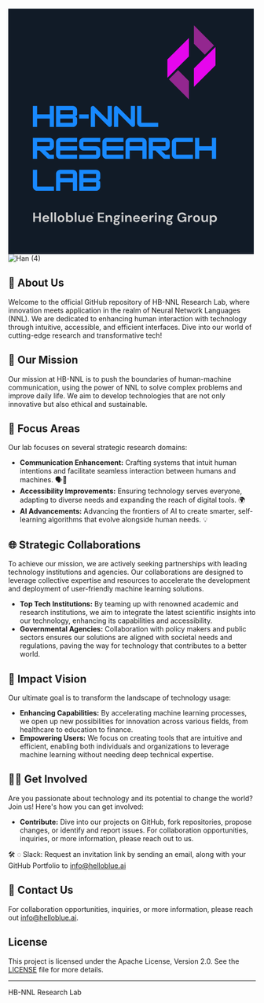 <svg xmlns="http://www.w3.org/2000/svg" xmlns:xlink="http://www.w3.org/1999/xlink" width="500" zoomAndPan="magnify" viewBox="0 0 375 374.999991" height="500" preserveAspectRatio="xMidYMid meet" version="1.0"><defs><g/><clipPath id="b9228acf05"><path d="M 243.023438 44 L 276 44 L 276 106 L 243.023438 106 Z M 243.023438 44 " clip-rule="nonzero"/></clipPath><clipPath id="ef178c4887"><path d="M 283 58 L 316.523438 58 L 316.523438 120 L 283 120 Z M 283 58 " clip-rule="nonzero"/></clipPath><clipPath id="ac286abd48"><path d="M 245 93 L 276 93 L 276 138.75 L 245 138.75 Z M 245 93 " clip-rule="nonzero"/></clipPath><clipPath id="912c5ad3a2"><path d="M 283 25.5 L 315 25.5 L 315 71 L 283 71 Z M 283 25.5 " clip-rule="nonzero"/></clipPath></defs><rect x="-37.5" width="450" fill="#ffffff" y="-37.499999" height="449.999989" fill-opacity="1"/><rect x="-37.5" width="450" fill="#111b27" y="-37.499999" height="449.999989" fill-opacity="1"/><g fill="#1889ff" fill-opacity="1"><g transform="translate(36.000002, 180.833412)"><g><path d="M 27.347656 -19.304688 L 8.042969 -19.304688 L 8.042969 -32.171875 L 1.609375 -32.171875 L 1.609375 0 L 8.042969 0 L 8.042969 -12.867188 L 27.347656 -12.867188 L 27.347656 0 L 33.78125 0 L 33.78125 -32.171875 L 27.347656 -32.171875 Z M 27.347656 -19.304688 "/></g></g></g><g fill="#1889ff" fill-opacity="1"><g transform="translate(71.38219, 180.833412)"><g><path d="M 33.78125 -25.738281 C 33.78125 -29.234375 30.925781 -32.171875 27.347656 -32.171875 L 1.609375 -32.171875 L 1.609375 0 L 27.347656 0 C 30.925781 0 33.78125 -2.9375 33.78125 -6.433594 L 33.78125 -12.867188 C 33.78125 -14.636719 32.332031 -16.085938 30.5625 -16.085938 C 32.332031 -16.085938 33.78125 -17.535156 33.78125 -19.304688 Z M 27.347656 -25.738281 L 27.347656 -19.304688 L 8.042969 -19.304688 L 8.042969 -25.738281 Z M 8.042969 -6.433594 L 8.042969 -12.867188 L 27.347656 -12.867188 L 27.347656 -6.433594 Z M 8.042969 -6.433594 "/></g></g></g><g fill="#1889ff" fill-opacity="1"><g transform="translate(106.764378, 180.833412)"><g><path d="M 16.085938 -12.867188 L 16.085938 -19.304688 L 1.609375 -19.304688 L 1.609375 -12.867188 Z M 16.085938 -12.867188 "/></g></g></g><g fill="#1889ff" fill-opacity="1"><g transform="translate(124.455467, 180.833412)"><g><path d="M 8.042969 0 L 8.042969 -21.191406 L 28.269531 -0.964844 C 28.875 -0.363281 29.679688 0 30.5625 0 C 32.332031 0 33.78125 -1.449219 33.78125 -3.21875 L 33.78125 -32.171875 L 27.347656 -32.171875 L 27.347656 -10.980469 L 7.117188 -31.207031 C 6.515625 -31.808594 5.710938 -32.171875 4.824219 -32.171875 C 3.054688 -32.171875 1.609375 -30.722656 1.609375 -28.953125 L 1.609375 0 Z M 8.042969 0 "/></g></g></g><g fill="#1889ff" fill-opacity="1"><g transform="translate(159.837656, 180.833412)"><g><path d="M 8.042969 0 L 8.042969 -21.191406 L 28.269531 -0.964844 C 28.875 -0.363281 29.679688 0 30.5625 0 C 32.332031 0 33.78125 -1.449219 33.78125 -3.21875 L 33.78125 -32.171875 L 27.347656 -32.171875 L 27.347656 -10.980469 L 7.117188 -31.207031 C 6.515625 -31.808594 5.710938 -32.171875 4.824219 -32.171875 C 3.054688 -32.171875 1.609375 -30.722656 1.609375 -28.953125 L 1.609375 0 Z M 8.042969 0 "/></g></g></g><g fill="#1889ff" fill-opacity="1"><g transform="translate(195.219844, 180.833412)"><g><path d="M 33.78125 0 L 33.78125 -6.433594 L 8.042969 -6.433594 L 8.042969 -32.171875 L 1.609375 -32.171875 L 1.609375 -6.433594 C 1.609375 -2.894531 4.503906 0 8.042969 0 Z M 33.78125 0 "/></g></g></g><g fill="#1889ff" fill-opacity="1"><g transform="translate(36.000002, 229.583409)"><g><path d="M 33.78125 -25.738281 C 33.78125 -29.277344 30.886719 -32.171875 27.347656 -32.171875 L 1.609375 -32.171875 L 1.609375 0 L 8.042969 0 L 8.042969 -12.867188 L 11.824219 -12.867188 L 23.726562 -0.964844 C 24.371094 -0.320312 25.175781 0 26.058594 0 L 33.78125 0 L 33.78125 -6.433594 L 27.347656 -6.433594 L 20.910156 -12.867188 L 27.347656 -12.867188 C 30.886719 -12.867188 33.78125 -15.765625 33.78125 -19.304688 Z M 27.347656 -25.738281 L 27.347656 -19.304688 L 8.042969 -19.304688 L 8.042969 -25.738281 Z M 27.347656 -25.738281 "/></g></g></g><g fill="#1889ff" fill-opacity="1"><g transform="translate(71.38219, 229.583409)"><g><path d="M 33.78125 -32.171875 L 8.042969 -32.171875 C 4.503906 -32.171875 1.609375 -29.277344 1.609375 -25.738281 L 1.609375 -6.433594 C 1.609375 -2.894531 4.503906 0 8.042969 0 L 33.78125 0 L 33.78125 -6.433594 L 8.042969 -6.433594 L 8.042969 -12.867188 L 33.78125 -12.867188 L 33.78125 -19.304688 L 8.042969 -19.304688 L 8.042969 -25.738281 L 33.78125 -25.738281 Z M 33.78125 -32.171875 "/></g></g></g><g fill="#1889ff" fill-opacity="1"><g transform="translate(106.764378, 229.583409)"><g><path d="M 33.78125 -32.171875 L 8.042969 -32.171875 C 4.503906 -32.171875 1.609375 -29.277344 1.609375 -25.738281 L 1.609375 -19.304688 C 1.609375 -15.765625 4.503906 -12.867188 8.042969 -12.867188 L 27.347656 -12.867188 L 27.347656 -6.433594 L 1.609375 -6.433594 L 1.609375 0 L 27.347656 0 C 30.886719 0 33.78125 -2.894531 33.78125 -6.433594 L 33.78125 -12.867188 C 33.78125 -16.40625 30.886719 -19.304688 27.347656 -19.304688 L 8.042969 -19.304688 L 8.042969 -25.738281 L 33.78125 -25.738281 Z M 33.78125 -32.171875 "/></g></g></g><g fill="#1889ff" fill-opacity="1"><g transform="translate(142.146567, 229.583409)"><g><path d="M 33.78125 -32.171875 L 8.042969 -32.171875 C 4.503906 -32.171875 1.609375 -29.277344 1.609375 -25.738281 L 1.609375 -6.433594 C 1.609375 -2.894531 4.503906 0 8.042969 0 L 33.78125 0 L 33.78125 -6.433594 L 8.042969 -6.433594 L 8.042969 -12.867188 L 33.78125 -12.867188 L 33.78125 -19.304688 L 8.042969 -19.304688 L 8.042969 -25.738281 L 33.78125 -25.738281 Z M 33.78125 -32.171875 "/></g></g></g><g fill="#1889ff" fill-opacity="1"><g transform="translate(177.528755, 229.583409)"><g><path d="M 8.042969 -32.171875 C 4.503906 -32.171875 1.609375 -29.277344 1.609375 -25.738281 L 1.609375 0 L 8.042969 0 L 8.042969 -12.867188 L 27.347656 -12.867188 L 27.347656 0 L 33.78125 0 L 33.78125 -25.738281 C 33.78125 -29.277344 30.886719 -32.171875 27.347656 -32.171875 Z M 8.042969 -25.738281 L 27.347656 -25.738281 L 27.347656 -19.304688 L 8.042969 -19.304688 Z M 8.042969 -25.738281 "/></g></g></g><g fill="#1889ff" fill-opacity="1"><g transform="translate(212.910943, 229.583409)"><g><path d="M 33.78125 -25.738281 C 33.78125 -29.277344 30.886719 -32.171875 27.347656 -32.171875 L 1.609375 -32.171875 L 1.609375 0 L 8.042969 0 L 8.042969 -12.867188 L 11.824219 -12.867188 L 23.726562 -0.964844 C 24.371094 -0.320312 25.175781 0 26.058594 0 L 33.78125 0 L 33.78125 -6.433594 L 27.347656 -6.433594 L 20.910156 -12.867188 L 27.347656 -12.867188 C 30.886719 -12.867188 33.78125 -15.765625 33.78125 -19.304688 Z M 27.347656 -25.738281 L 27.347656 -19.304688 L 8.042969 -19.304688 L 8.042969 -25.738281 Z M 27.347656 -25.738281 "/></g></g></g><g fill="#1889ff" fill-opacity="1"><g transform="translate(248.293131, 229.583409)"><g><path d="M 33.78125 0 L 33.78125 -6.433594 L 8.042969 -6.433594 L 8.042969 -25.738281 L 33.78125 -25.738281 L 33.78125 -32.171875 L 8.042969 -32.171875 C 4.503906 -32.171875 1.609375 -29.277344 1.609375 -25.738281 L 1.609375 -6.433594 C 1.609375 -2.894531 4.503906 0 8.042969 0 Z M 33.78125 0 "/></g></g></g><g fill="#1889ff" fill-opacity="1"><g transform="translate(283.675308, 229.583409)"><g><path d="M 27.347656 -19.304688 L 8.042969 -19.304688 L 8.042969 -32.171875 L 1.609375 -32.171875 L 1.609375 0 L 8.042969 0 L 8.042969 -12.867188 L 27.347656 -12.867188 L 27.347656 0 L 33.78125 0 L 33.78125 -32.171875 L 27.347656 -32.171875 Z M 27.347656 -19.304688 "/></g></g></g><g fill="#1889ff" fill-opacity="1"><g transform="translate(36.000002, 278.333406)"><g><path d="M 33.78125 0 L 33.78125 -6.433594 L 8.042969 -6.433594 L 8.042969 -32.171875 L 1.609375 -32.171875 L 1.609375 -6.433594 C 1.609375 -2.894531 4.503906 0 8.042969 0 Z M 33.78125 0 "/></g></g></g><g fill="#1889ff" fill-opacity="1"><g transform="translate(71.38219, 278.333406)"><g><path d="M 8.042969 -32.171875 C 4.503906 -32.171875 1.609375 -29.277344 1.609375 -25.738281 L 1.609375 0 L 8.042969 0 L 8.042969 -12.867188 L 27.347656 -12.867188 L 27.347656 0 L 33.78125 0 L 33.78125 -25.738281 C 33.78125 -29.277344 30.886719 -32.171875 27.347656 -32.171875 Z M 8.042969 -25.738281 L 27.347656 -25.738281 L 27.347656 -19.304688 L 8.042969 -19.304688 Z M 8.042969 -25.738281 "/></g></g></g><g fill="#1889ff" fill-opacity="1"><g transform="translate(106.764378, 278.333406)"><g><path d="M 33.78125 -25.738281 C 33.78125 -29.234375 30.925781 -32.171875 27.347656 -32.171875 L 1.609375 -32.171875 L 1.609375 0 L 27.347656 0 C 30.925781 0 33.78125 -2.9375 33.78125 -6.433594 L 33.78125 -12.867188 C 33.78125 -14.636719 32.332031 -16.085938 30.5625 -16.085938 C 32.332031 -16.085938 33.78125 -17.535156 33.78125 -19.304688 Z M 27.347656 -25.738281 L 27.347656 -19.304688 L 8.042969 -19.304688 L 8.042969 -25.738281 Z M 8.042969 -6.433594 L 8.042969 -12.867188 L 27.347656 -12.867188 L 27.347656 -6.433594 Z M 8.042969 -6.433594 "/></g></g></g><g clip-path="url(#b9228acf05)"><path fill="#e606ed" d="M 243.046875 105.835938 L 257.132812 91.753906 L 275.96875 72.921875 L 275.96875 44.757812 L 243.046875 77.671875 Z M 243.046875 105.835938 " fill-opacity="1" fill-rule="nonzero"/></g><g clip-path="url(#ef178c4887)"><path fill="#e606ed" d="M 302.421875 72.496094 L 283.585938 91.324219 L 283.585938 119.492188 L 316.507812 86.578125 L 316.507812 58.414062 Z M 302.421875 72.496094 " fill-opacity="1" fill-rule="nonzero"/></g><g clip-path="url(#ac286abd48)"><path fill="#93278f" d="M 245.285156 108.078125 L 275.96875 138.75 L 275.96875 110.585938 L 259.371094 93.996094 Z M 245.285156 108.078125 " fill-opacity="1" fill-rule="nonzero"/></g><g clip-path="url(#912c5ad3a2)"><path fill="#93278f" d="M 283.585938 25.5 L 283.585938 53.660156 L 300.179688 70.253906 L 314.269531 56.171875 Z M 283.585938 25.5 " fill-opacity="1" fill-rule="nonzero"/></g><g fill="#cfcfcf" fill-opacity="1"><g transform="translate(36.750002, 325.946638)"><g><path d="M 1.390625 0 L 1.390625 -14.28125 L 4 -14.28125 L 4 -8.34375 L 10.40625 -8.34375 L 10.40625 -14.28125 L 13.015625 -14.28125 L 13.015625 0 L 10.40625 0 L 10.40625 -6.21875 L 4 -6.21875 L 4 0 Z M 1.390625 0 "/></g></g></g><g fill="#cfcfcf" fill-opacity="1"><g transform="translate(51.268233, 325.946638)"><g><path d="M 6.25 0.25 C 5.226562 0.25 4.320312 0.03125 3.53125 -0.40625 C 2.738281 -0.84375 2.117188 -1.453125 1.671875 -2.234375 C 1.222656 -3.023438 1 -3.941406 1 -4.984375 C 1 -6.023438 1.21875 -6.953125 1.65625 -7.765625 C 2.101562 -8.585938 2.71875 -9.222656 3.5 -9.671875 C 4.28125 -10.128906 5.203125 -10.359375 6.265625 -10.359375 C 7.253906 -10.359375 8.128906 -10.140625 8.890625 -9.703125 C 9.660156 -9.273438 10.257812 -8.679688 10.6875 -7.921875 C 11.113281 -7.171875 11.328125 -6.332031 11.328125 -5.40625 C 11.328125 -5.257812 11.320312 -5.101562 11.3125 -4.9375 C 11.3125 -4.769531 11.300781 -4.597656 11.28125 -4.421875 L 3.59375 -4.421875 C 3.644531 -3.640625 3.914062 -3.019531 4.40625 -2.5625 C 4.90625 -2.113281 5.507812 -1.890625 6.21875 -1.890625 C 6.75 -1.890625 7.191406 -2.007812 7.546875 -2.25 C 7.910156 -2.488281 8.179688 -2.800781 8.359375 -3.1875 L 11.015625 -3.1875 C 10.828125 -2.539062 10.507812 -1.957031 10.0625 -1.4375 C 9.625 -0.914062 9.082031 -0.503906 8.4375 -0.203125 C 7.789062 0.0976562 7.0625 0.25 6.25 0.25 Z M 6.265625 -8.25 C 5.628906 -8.25 5.066406 -8.066406 4.578125 -7.703125 C 4.085938 -7.335938 3.769531 -6.789062 3.625 -6.0625 L 8.671875 -6.0625 C 8.628906 -6.726562 8.382812 -7.257812 7.9375 -7.65625 C 7.488281 -8.050781 6.929688 -8.25 6.265625 -8.25 Z M 6.265625 -8.25 "/></g></g></g><g fill="#cfcfcf" fill-opacity="1"><g transform="translate(63.584267, 325.946638)"><g><path d="M 1.328125 0 L 1.328125 -14.6875 L 3.9375 -14.6875 L 3.9375 0 Z M 1.328125 0 "/></g></g></g><g fill="#cfcfcf" fill-opacity="1"><g transform="translate(68.987852, 325.946638)"><g><path d="M 1.328125 0 L 1.328125 -14.6875 L 3.9375 -14.6875 L 3.9375 0 Z M 1.328125 0 "/></g></g></g><g fill="#cfcfcf" fill-opacity="1"><g transform="translate(74.391437, 325.946638)"><g><path d="M 6.1875 0.25 C 5.207031 0.25 4.320312 0.0234375 3.53125 -0.421875 C 2.75 -0.878906 2.128906 -1.503906 1.671875 -2.296875 C 1.222656 -3.085938 1 -4.007812 1 -5.0625 C 1 -6.101562 1.226562 -7.019531 1.6875 -7.8125 C 2.15625 -8.613281 2.78125 -9.238281 3.5625 -9.6875 C 4.34375 -10.132812 5.222656 -10.359375 6.203125 -10.359375 C 7.171875 -10.359375 8.046875 -10.132812 8.828125 -9.6875 C 9.609375 -9.238281 10.222656 -8.613281 10.671875 -7.8125 C 11.128906 -7.019531 11.359375 -6.101562 11.359375 -5.0625 C 11.359375 -4.007812 11.128906 -3.085938 10.671875 -2.296875 C 10.222656 -1.503906 9.601562 -0.878906 8.8125 -0.421875 C 8.019531 0.0234375 7.144531 0.25 6.1875 0.25 Z M 6.1875 -2.015625 C 6.863281 -2.015625 7.453125 -2.269531 7.953125 -2.78125 C 8.460938 -3.289062 8.71875 -4.050781 8.71875 -5.0625 C 8.71875 -6.070312 8.460938 -6.828125 7.953125 -7.328125 C 7.453125 -7.835938 6.867188 -8.09375 6.203125 -8.09375 C 5.503906 -8.09375 4.90625 -7.835938 4.40625 -7.328125 C 3.914062 -6.828125 3.671875 -6.070312 3.671875 -5.0625 C 3.671875 -4.050781 3.914062 -3.289062 4.40625 -2.78125 C 4.90625 -2.269531 5.5 -2.015625 6.1875 -2.015625 Z M 6.1875 -2.015625 "/></g></g></g><g fill="#cfcfcf" fill-opacity="1"><g transform="translate(86.870595, 325.946638)"><g><path d="M 7.328125 0.25 C 6.566406 0.25 5.898438 0.109375 5.328125 -0.171875 C 4.753906 -0.460938 4.289062 -0.867188 3.9375 -1.390625 L 3.65625 0 L 1.328125 0 L 1.328125 -14.6875 L 3.9375 -14.6875 L 3.9375 -8.671875 C 4.257812 -9.117188 4.691406 -9.507812 5.234375 -9.84375 C 5.773438 -10.1875 6.472656 -10.359375 7.328125 -10.359375 C 8.273438 -10.359375 9.125 -10.128906 9.875 -9.671875 C 10.625 -9.210938 11.21875 -8.582031 11.65625 -7.78125 C 12.09375 -6.976562 12.3125 -6.066406 12.3125 -5.046875 C 12.3125 -4.023438 12.09375 -3.113281 11.65625 -2.3125 C 11.21875 -1.519531 10.625 -0.894531 9.875 -0.4375 C 9.125 0.0195312 8.273438 0.25 7.328125 0.25 Z M 6.78125 -2.046875 C 7.601562 -2.046875 8.285156 -2.320312 8.828125 -2.875 C 9.378906 -3.4375 9.65625 -4.160156 9.65625 -5.046875 C 9.65625 -5.921875 9.378906 -6.644531 8.828125 -7.21875 C 8.285156 -7.789062 7.601562 -8.078125 6.78125 -8.078125 C 5.9375 -8.078125 5.242188 -7.796875 4.703125 -7.234375 C 4.160156 -6.671875 3.890625 -5.945312 3.890625 -5.0625 C 3.890625 -4.175781 4.160156 -3.453125 4.703125 -2.890625 C 5.242188 -2.328125 5.9375 -2.046875 6.78125 -2.046875 Z M 6.78125 -2.046875 "/></g></g></g><g fill="#cfcfcf" fill-opacity="1"><g transform="translate(100.287721, 325.946638)"><g><path d="M 1.328125 0 L 1.328125 -14.6875 L 3.9375 -14.6875 L 3.9375 0 Z M 1.328125 0 "/></g></g></g><g fill="#cfcfcf" fill-opacity="1"><g transform="translate(105.691306, 325.946638)"><g><path d="M 5.125 0.25 C 3.851562 0.25 2.875 -0.144531 2.1875 -0.9375 C 1.5 -1.726562 1.15625 -2.882812 1.15625 -4.40625 L 1.15625 -10.125 L 3.75 -10.125 L 3.75 -4.65625 C 3.75 -3.78125 3.925781 -3.109375 4.28125 -2.640625 C 4.632812 -2.179688 5.191406 -1.953125 5.953125 -1.953125 C 6.679688 -1.953125 7.28125 -2.210938 7.75 -2.734375 C 8.21875 -3.253906 8.453125 -3.972656 8.453125 -4.890625 L 8.453125 -10.125 L 11.0625 -10.125 L 11.0625 0 L 8.75 0 L 8.546875 -1.71875 C 8.234375 -1.113281 7.78125 -0.632812 7.1875 -0.28125 C 6.601562 0.0703125 5.914062 0.25 5.125 0.25 Z M 5.125 0.25 "/></g></g></g><g fill="#cfcfcf" fill-opacity="1"><g transform="translate(118.21125, 325.946638)"><g><path d="M 6.25 0.25 C 5.226562 0.25 4.320312 0.03125 3.53125 -0.40625 C 2.738281 -0.84375 2.117188 -1.453125 1.671875 -2.234375 C 1.222656 -3.023438 1 -3.941406 1 -4.984375 C 1 -6.023438 1.21875 -6.953125 1.65625 -7.765625 C 2.101562 -8.585938 2.71875 -9.222656 3.5 -9.671875 C 4.28125 -10.128906 5.203125 -10.359375 6.265625 -10.359375 C 7.253906 -10.359375 8.128906 -10.140625 8.890625 -9.703125 C 9.660156 -9.273438 10.257812 -8.679688 10.6875 -7.921875 C 11.113281 -7.171875 11.328125 -6.332031 11.328125 -5.40625 C 11.328125 -5.257812 11.320312 -5.101562 11.3125 -4.9375 C 11.3125 -4.769531 11.300781 -4.597656 11.28125 -4.421875 L 3.59375 -4.421875 C 3.644531 -3.640625 3.914062 -3.019531 4.40625 -2.5625 C 4.90625 -2.113281 5.507812 -1.890625 6.21875 -1.890625 C 6.75 -1.890625 7.191406 -2.007812 7.546875 -2.25 C 7.910156 -2.488281 8.179688 -2.800781 8.359375 -3.1875 L 11.015625 -3.1875 C 10.828125 -2.539062 10.507812 -1.957031 10.0625 -1.4375 C 9.625 -0.914062 9.082031 -0.503906 8.4375 -0.203125 C 7.789062 0.0976562 7.0625 0.25 6.25 0.25 Z M 6.265625 -8.25 C 5.628906 -8.25 5.066406 -8.066406 4.578125 -7.703125 C 4.085938 -7.335938 3.769531 -6.789062 3.625 -6.0625 L 8.671875 -6.0625 C 8.628906 -6.726562 8.382812 -7.257812 7.9375 -7.65625 C 7.488281 -8.050781 6.929688 -8.25 6.265625 -8.25 Z M 6.265625 -8.25 "/></g></g></g><g fill="#cfcfcf" fill-opacity="1"><g transform="translate(130.527284, 325.946638)"><g/></g></g><g fill="#cfcfcf" fill-opacity="1"><g transform="translate(135.502666, 325.946638)"><g><path d="M 1.390625 0 L 1.390625 -14.28125 L 10.71875 -14.28125 L 10.71875 -12.1875 L 4 -12.1875 L 4 -8.265625 L 10.09375 -8.265625 L 10.09375 -6.21875 L 4 -6.21875 L 4 -2.109375 L 10.71875 -2.109375 L 10.71875 0 Z M 1.390625 0 "/></g></g></g><g fill="#cfcfcf" fill-opacity="1"><g transform="translate(147.410883, 325.946638)"><g><path d="M 1.328125 0 L 1.328125 -10.125 L 3.625 -10.125 L 3.84375 -8.40625 C 4.15625 -9.007812 4.601562 -9.484375 5.1875 -9.828125 C 5.78125 -10.179688 6.476562 -10.359375 7.28125 -10.359375 C 8.53125 -10.359375 9.503906 -9.960938 10.203125 -9.171875 C 10.898438 -8.390625 11.25 -7.238281 11.25 -5.71875 L 11.25 0 L 8.625 0 L 8.625 -5.46875 C 8.625 -6.34375 8.445312 -7.007812 8.09375 -7.46875 C 7.75 -7.925781 7.203125 -8.15625 6.453125 -8.15625 C 5.710938 -8.15625 5.109375 -7.894531 4.640625 -7.375 C 4.171875 -6.863281 3.9375 -6.144531 3.9375 -5.21875 L 3.9375 0 Z M 1.328125 0 "/></g></g></g><g fill="#cfcfcf" fill-opacity="1"><g transform="translate(159.930833, 325.946638)"><g><path d="M 5.609375 -3.015625 C 5.117188 -3.015625 4.664062 -3.070312 4.25 -3.1875 L 3.484375 -2.421875 C 3.722656 -2.304688 4.035156 -2.207031 4.421875 -2.125 C 4.816406 -2.039062 5.457031 -1.957031 6.34375 -1.875 C 7.6875 -1.75 8.664062 -1.425781 9.28125 -0.90625 C 9.894531 -0.394531 10.203125 0.3125 10.203125 1.21875 C 10.203125 1.820312 10.035156 2.390625 9.703125 2.921875 C 9.378906 3.460938 8.878906 3.898438 8.203125 4.234375 C 7.523438 4.566406 6.65625 4.734375 5.59375 4.734375 C 4.144531 4.734375 2.976562 4.460938 2.09375 3.921875 C 1.21875 3.390625 0.78125 2.585938 0.78125 1.515625 C 0.78125 0.597656 1.222656 -0.191406 2.109375 -0.859375 C 1.828125 -0.984375 1.585938 -1.113281 1.390625 -1.25 C 1.203125 -1.382812 1.03125 -1.523438 0.875 -1.671875 L 0.875 -2.140625 L 2.65625 -4.015625 C 1.863281 -4.710938 1.46875 -5.601562 1.46875 -6.6875 C 1.46875 -7.375 1.632812 -7.992188 1.96875 -8.546875 C 2.300781 -9.109375 2.773438 -9.550781 3.390625 -9.875 C 4.003906 -10.195312 4.742188 -10.359375 5.609375 -10.359375 C 6.179688 -10.359375 6.710938 -10.28125 7.203125 -10.125 L 11.046875 -10.125 L 11.046875 -8.53125 L 9.3125 -8.40625 C 9.582031 -7.882812 9.71875 -7.3125 9.71875 -6.6875 C 9.71875 -6.007812 9.550781 -5.390625 9.21875 -4.828125 C 8.894531 -4.273438 8.421875 -3.832031 7.796875 -3.5 C 7.179688 -3.175781 6.453125 -3.015625 5.609375 -3.015625 Z M 5.609375 -5.015625 C 6.140625 -5.015625 6.578125 -5.15625 6.921875 -5.4375 C 7.273438 -5.726562 7.453125 -6.140625 7.453125 -6.671875 C 7.453125 -7.203125 7.273438 -7.609375 6.921875 -7.890625 C 6.578125 -8.179688 6.140625 -8.328125 5.609375 -8.328125 C 5.054688 -8.328125 4.609375 -8.179688 4.265625 -7.890625 C 3.921875 -7.609375 3.75 -7.203125 3.75 -6.671875 C 3.75 -6.140625 3.921875 -5.726562 4.265625 -5.4375 C 4.609375 -5.15625 5.054688 -5.015625 5.609375 -5.015625 Z M 3.15625 1.25 C 3.15625 1.75 3.390625 2.125 3.859375 2.375 C 4.335938 2.625 4.914062 2.75 5.59375 2.75 C 6.25 2.75 6.78125 2.613281 7.1875 2.34375 C 7.59375 2.082031 7.796875 1.726562 7.796875 1.28125 C 7.796875 0.914062 7.660156 0.609375 7.390625 0.359375 C 7.128906 0.117188 6.601562 -0.0234375 5.8125 -0.078125 C 5.257812 -0.117188 4.742188 -0.179688 4.265625 -0.265625 C 3.867188 -0.046875 3.582031 0.191406 3.40625 0.453125 C 3.238281 0.710938 3.15625 0.976562 3.15625 1.25 Z M 3.15625 1.25 "/></g></g></g><g fill="#cfcfcf" fill-opacity="1"><g transform="translate(171.655533, 325.946638)"><g><path d="M 2.734375 -11.6875 C 2.253906 -11.6875 1.863281 -11.828125 1.5625 -12.109375 C 1.257812 -12.398438 1.109375 -12.765625 1.109375 -13.203125 C 1.109375 -13.640625 1.257812 -13.992188 1.5625 -14.265625 C 1.863281 -14.546875 2.253906 -14.6875 2.734375 -14.6875 C 3.210938 -14.6875 3.601562 -14.546875 3.90625 -14.265625 C 4.207031 -13.992188 4.359375 -13.640625 4.359375 -13.203125 C 4.359375 -12.765625 4.207031 -12.398438 3.90625 -12.109375 C 3.601562 -11.828125 3.210938 -11.6875 2.734375 -11.6875 Z M 1.421875 0 L 1.421875 -10.125 L 4.046875 -10.125 L 4.046875 0 Z M 1.421875 0 "/></g></g></g><g fill="#cfcfcf" fill-opacity="1"><g transform="translate(177.222237, 325.946638)"><g><path d="M 1.328125 0 L 1.328125 -10.125 L 3.625 -10.125 L 3.84375 -8.40625 C 4.15625 -9.007812 4.601562 -9.484375 5.1875 -9.828125 C 5.78125 -10.179688 6.476562 -10.359375 7.28125 -10.359375 C 8.53125 -10.359375 9.503906 -9.960938 10.203125 -9.171875 C 10.898438 -8.390625 11.25 -7.238281 11.25 -5.71875 L 11.25 0 L 8.625 0 L 8.625 -5.46875 C 8.625 -6.34375 8.445312 -7.007812 8.09375 -7.46875 C 7.75 -7.925781 7.203125 -8.15625 6.453125 -8.15625 C 5.710938 -8.15625 5.109375 -7.894531 4.640625 -7.375 C 4.171875 -6.863281 3.9375 -6.144531 3.9375 -5.21875 L 3.9375 0 Z M 1.328125 0 "/></g></g></g><g fill="#cfcfcf" fill-opacity="1"><g transform="translate(189.742187, 325.946638)"><g><path d="M 6.25 0.25 C 5.226562 0.25 4.320312 0.03125 3.53125 -0.40625 C 2.738281 -0.84375 2.117188 -1.453125 1.671875 -2.234375 C 1.222656 -3.023438 1 -3.941406 1 -4.984375 C 1 -6.023438 1.21875 -6.953125 1.65625 -7.765625 C 2.101562 -8.585938 2.71875 -9.222656 3.5 -9.671875 C 4.28125 -10.128906 5.203125 -10.359375 6.265625 -10.359375 C 7.253906 -10.359375 8.128906 -10.140625 8.890625 -9.703125 C 9.660156 -9.273438 10.257812 -8.679688 10.6875 -7.921875 C 11.113281 -7.171875 11.328125 -6.332031 11.328125 -5.40625 C 11.328125 -5.257812 11.320312 -5.101562 11.3125 -4.9375 C 11.3125 -4.769531 11.300781 -4.597656 11.28125 -4.421875 L 3.59375 -4.421875 C 3.644531 -3.640625 3.914062 -3.019531 4.40625 -2.5625 C 4.90625 -2.113281 5.507812 -1.890625 6.21875 -1.890625 C 6.75 -1.890625 7.191406 -2.007812 7.546875 -2.25 C 7.910156 -2.488281 8.179688 -2.800781 8.359375 -3.1875 L 11.015625 -3.1875 C 10.828125 -2.539062 10.507812 -1.957031 10.0625 -1.4375 C 9.625 -0.914062 9.082031 -0.503906 8.4375 -0.203125 C 7.789062 0.0976562 7.0625 0.25 6.25 0.25 Z M 6.265625 -8.25 C 5.628906 -8.25 5.066406 -8.066406 4.578125 -7.703125 C 4.085938 -7.335938 3.769531 -6.789062 3.625 -6.0625 L 8.671875 -6.0625 C 8.628906 -6.726562 8.382812 -7.257812 7.9375 -7.65625 C 7.488281 -8.050781 6.929688 -8.25 6.265625 -8.25 Z M 6.265625 -8.25 "/></g></g></g><g fill="#cfcfcf" fill-opacity="1"><g transform="translate(202.058226, 325.946638)"><g><path d="M 6.25 0.25 C 5.226562 0.25 4.320312 0.03125 3.53125 -0.40625 C 2.738281 -0.84375 2.117188 -1.453125 1.671875 -2.234375 C 1.222656 -3.023438 1 -3.941406 1 -4.984375 C 1 -6.023438 1.21875 -6.953125 1.65625 -7.765625 C 2.101562 -8.585938 2.71875 -9.222656 3.5 -9.671875 C 4.28125 -10.128906 5.203125 -10.359375 6.265625 -10.359375 C 7.253906 -10.359375 8.128906 -10.140625 8.890625 -9.703125 C 9.660156 -9.273438 10.257812 -8.679688 10.6875 -7.921875 C 11.113281 -7.171875 11.328125 -6.332031 11.328125 -5.40625 C 11.328125 -5.257812 11.320312 -5.101562 11.3125 -4.9375 C 11.3125 -4.769531 11.300781 -4.597656 11.28125 -4.421875 L 3.59375 -4.421875 C 3.644531 -3.640625 3.914062 -3.019531 4.40625 -2.5625 C 4.90625 -2.113281 5.507812 -1.890625 6.21875 -1.890625 C 6.75 -1.890625 7.191406 -2.007812 7.546875 -2.25 C 7.910156 -2.488281 8.179688 -2.800781 8.359375 -3.1875 L 11.015625 -3.1875 C 10.828125 -2.539062 10.507812 -1.957031 10.0625 -1.4375 C 9.625 -0.914062 9.082031 -0.503906 8.4375 -0.203125 C 7.789062 0.0976562 7.0625 0.25 6.25 0.25 Z M 6.265625 -8.25 C 5.628906 -8.25 5.066406 -8.066406 4.578125 -7.703125 C 4.085938 -7.335938 3.769531 -6.789062 3.625 -6.0625 L 8.671875 -6.0625 C 8.628906 -6.726562 8.382812 -7.257812 7.9375 -7.65625 C 7.488281 -8.050781 6.929688 -8.25 6.265625 -8.25 Z M 6.265625 -8.25 "/></g></g></g><g fill="#cfcfcf" fill-opacity="1"><g transform="translate(214.374265, 325.946638)"><g><path d="M 1.328125 0 L 1.328125 -10.125 L 3.65625 -10.125 L 3.890625 -8.21875 C 4.265625 -8.875 4.765625 -9.394531 5.390625 -9.78125 C 6.023438 -10.164062 6.769531 -10.359375 7.625 -10.359375 L 7.625 -7.609375 L 6.890625 -7.609375 C 6.328125 -7.609375 5.816406 -7.519531 5.359375 -7.34375 C 4.910156 -7.164062 4.5625 -6.859375 4.3125 -6.421875 C 4.0625 -5.992188 3.9375 -5.390625 3.9375 -4.609375 L 3.9375 0 Z M 1.328125 0 "/></g></g></g><g fill="#cfcfcf" fill-opacity="1"><g transform="translate(222.57137, 325.946638)"><g><path d="M 2.734375 -11.6875 C 2.253906 -11.6875 1.863281 -11.828125 1.5625 -12.109375 C 1.257812 -12.398438 1.109375 -12.765625 1.109375 -13.203125 C 1.109375 -13.640625 1.257812 -13.992188 1.5625 -14.265625 C 1.863281 -14.546875 2.253906 -14.6875 2.734375 -14.6875 C 3.210938 -14.6875 3.601562 -14.546875 3.90625 -14.265625 C 4.207031 -13.992188 4.359375 -13.640625 4.359375 -13.203125 C 4.359375 -12.765625 4.207031 -12.398438 3.90625 -12.109375 C 3.601562 -11.828125 3.210938 -11.6875 2.734375 -11.6875 Z M 1.421875 0 L 1.421875 -10.125 L 4.046875 -10.125 L 4.046875 0 Z M 1.421875 0 "/></g></g></g><g fill="#cfcfcf" fill-opacity="1"><g transform="translate(228.138074, 325.946638)"><g><path d="M 1.328125 0 L 1.328125 -10.125 L 3.625 -10.125 L 3.84375 -8.40625 C 4.15625 -9.007812 4.601562 -9.484375 5.1875 -9.828125 C 5.78125 -10.179688 6.476562 -10.359375 7.28125 -10.359375 C 8.53125 -10.359375 9.503906 -9.960938 10.203125 -9.171875 C 10.898438 -8.390625 11.25 -7.238281 11.25 -5.71875 L 11.25 0 L 8.625 0 L 8.625 -5.46875 C 8.625 -6.34375 8.445312 -7.007812 8.09375 -7.46875 C 7.75 -7.925781 7.203125 -8.15625 6.453125 -8.15625 C 5.710938 -8.15625 5.109375 -7.894531 4.640625 -7.375 C 4.171875 -6.863281 3.9375 -6.144531 3.9375 -5.21875 L 3.9375 0 Z M 1.328125 0 "/></g></g></g><g fill="#cfcfcf" fill-opacity="1"><g transform="translate(240.658024, 325.946638)"><g><path d="M 5.609375 -3.015625 C 5.117188 -3.015625 4.664062 -3.070312 4.25 -3.1875 L 3.484375 -2.421875 C 3.722656 -2.304688 4.035156 -2.207031 4.421875 -2.125 C 4.816406 -2.039062 5.457031 -1.957031 6.34375 -1.875 C 7.6875 -1.75 8.664062 -1.425781 9.28125 -0.90625 C 9.894531 -0.394531 10.203125 0.3125 10.203125 1.21875 C 10.203125 1.820312 10.035156 2.390625 9.703125 2.921875 C 9.378906 3.460938 8.878906 3.898438 8.203125 4.234375 C 7.523438 4.566406 6.65625 4.734375 5.59375 4.734375 C 4.144531 4.734375 2.976562 4.460938 2.09375 3.921875 C 1.21875 3.390625 0.78125 2.585938 0.78125 1.515625 C 0.78125 0.597656 1.222656 -0.191406 2.109375 -0.859375 C 1.828125 -0.984375 1.585938 -1.113281 1.390625 -1.25 C 1.203125 -1.382812 1.03125 -1.523438 0.875 -1.671875 L 0.875 -2.140625 L 2.65625 -4.015625 C 1.863281 -4.710938 1.46875 -5.601562 1.46875 -6.6875 C 1.46875 -7.375 1.632812 -7.992188 1.96875 -8.546875 C 2.300781 -9.109375 2.773438 -9.550781 3.390625 -9.875 C 4.003906 -10.195312 4.742188 -10.359375 5.609375 -10.359375 C 6.179688 -10.359375 6.710938 -10.28125 7.203125 -10.125 L 11.046875 -10.125 L 11.046875 -8.53125 L 9.3125 -8.40625 C 9.582031 -7.882812 9.71875 -7.3125 9.71875 -6.6875 C 9.71875 -6.007812 9.550781 -5.390625 9.21875 -4.828125 C 8.894531 -4.273438 8.421875 -3.832031 7.796875 -3.5 C 7.179688 -3.175781 6.453125 -3.015625 5.609375 -3.015625 Z M 5.609375 -5.015625 C 6.140625 -5.015625 6.578125 -5.15625 6.921875 -5.4375 C 7.273438 -5.726562 7.453125 -6.140625 7.453125 -6.671875 C 7.453125 -7.203125 7.273438 -7.609375 6.921875 -7.890625 C 6.578125 -8.179688 6.140625 -8.328125 5.609375 -8.328125 C 5.054688 -8.328125 4.609375 -8.179688 4.265625 -7.890625 C 3.921875 -7.609375 3.75 -7.203125 3.75 -6.671875 C 3.75 -6.140625 3.921875 -5.726562 4.265625 -5.4375 C 4.609375 -5.15625 5.054688 -5.015625 5.609375 -5.015625 Z M 3.15625 1.25 C 3.15625 1.75 3.390625 2.125 3.859375 2.375 C 4.335938 2.625 4.914062 2.75 5.59375 2.75 C 6.25 2.75 6.78125 2.613281 7.1875 2.34375 C 7.59375 2.082031 7.796875 1.726562 7.796875 1.28125 C 7.796875 0.914062 7.660156 0.609375 7.390625 0.359375 C 7.128906 0.117188 6.601562 -0.0234375 5.8125 -0.078125 C 5.257812 -0.117188 4.742188 -0.179688 4.265625 -0.265625 C 3.867188 -0.046875 3.582031 0.191406 3.40625 0.453125 C 3.238281 0.710938 3.15625 0.976562 3.15625 1.25 Z M 3.15625 1.25 "/></g></g></g><g fill="#cfcfcf" fill-opacity="1"><g transform="translate(252.382724, 325.946638)"><g/></g></g><g fill="#cfcfcf" fill-opacity="1"><g transform="translate(257.358111, 325.946638)"><g><path d="M 7.625 0.25 C 6.28125 0.25 5.101562 -0.0546875 4.09375 -0.671875 C 3.09375 -1.285156 2.3125 -2.140625 1.75 -3.234375 C 1.195312 -4.328125 0.921875 -5.601562 0.921875 -7.0625 C 0.921875 -8.53125 1.207031 -9.820312 1.78125 -10.9375 C 2.363281 -12.0625 3.1875 -12.941406 4.25 -13.578125 C 5.320312 -14.210938 6.59375 -14.53125 8.0625 -14.53125 C 9.738281 -14.53125 11.125 -14.128906 12.21875 -13.328125 C 13.320312 -12.523438 14.035156 -11.414062 14.359375 -10 L 11.453125 -10 C 11.234375 -10.664062 10.835938 -11.1875 10.265625 -11.5625 C 9.691406 -11.9375 8.957031 -12.125 8.0625 -12.125 C 6.632812 -12.125 5.53125 -11.671875 4.75 -10.765625 C 3.976562 -9.859375 3.59375 -8.617188 3.59375 -7.046875 C 3.59375 -5.460938 3.972656 -4.238281 4.734375 -3.375 C 5.503906 -2.507812 6.550781 -2.078125 7.875 -2.078125 C 9.164062 -2.078125 10.140625 -2.425781 10.796875 -3.125 C 11.460938 -3.832031 11.863281 -4.753906 12 -5.890625 L 8.390625 -5.890625 L 8.390625 -7.859375 L 14.625 -7.859375 L 14.625 0 L 12.21875 0 L 12.015625 -1.875 C 11.554688 -1.195312 10.976562 -0.671875 10.28125 -0.296875 C 9.59375 0.0664062 8.707031 0.25 7.625 0.25 Z M 7.625 0.25 "/></g></g></g><g fill="#cfcfcf" fill-opacity="1"><g transform="translate(273.242509, 325.946638)"><g><path d="M 1.328125 0 L 1.328125 -10.125 L 3.65625 -10.125 L 3.890625 -8.21875 C 4.265625 -8.875 4.765625 -9.394531 5.390625 -9.78125 C 6.023438 -10.164062 6.769531 -10.359375 7.625 -10.359375 L 7.625 -7.609375 L 6.890625 -7.609375 C 6.328125 -7.609375 5.816406 -7.519531 5.359375 -7.34375 C 4.910156 -7.164062 4.5625 -6.859375 4.3125 -6.421875 C 4.0625 -5.992188 3.9375 -5.390625 3.9375 -4.609375 L 3.9375 0 Z M 1.328125 0 "/></g></g></g><g fill="#cfcfcf" fill-opacity="1"><g transform="translate(281.439614, 325.946638)"><g><path d="M 6.1875 0.25 C 5.207031 0.25 4.320312 0.0234375 3.53125 -0.421875 C 2.75 -0.878906 2.128906 -1.503906 1.671875 -2.296875 C 1.222656 -3.085938 1 -4.007812 1 -5.0625 C 1 -6.101562 1.226562 -7.019531 1.6875 -7.8125 C 2.15625 -8.613281 2.78125 -9.238281 3.5625 -9.6875 C 4.34375 -10.132812 5.222656 -10.359375 6.203125 -10.359375 C 7.171875 -10.359375 8.046875 -10.132812 8.828125 -9.6875 C 9.609375 -9.238281 10.222656 -8.613281 10.671875 -7.8125 C 11.128906 -7.019531 11.359375 -6.101562 11.359375 -5.0625 C 11.359375 -4.007812 11.128906 -3.085938 10.671875 -2.296875 C 10.222656 -1.503906 9.601562 -0.878906 8.8125 -0.421875 C 8.019531 0.0234375 7.144531 0.25 6.1875 0.25 Z M 6.1875 -2.015625 C 6.863281 -2.015625 7.453125 -2.269531 7.953125 -2.78125 C 8.460938 -3.289062 8.71875 -4.050781 8.71875 -5.0625 C 8.71875 -6.070312 8.460938 -6.828125 7.953125 -7.328125 C 7.453125 -7.835938 6.867188 -8.09375 6.203125 -8.09375 C 5.503906 -8.09375 4.90625 -7.835938 4.40625 -7.328125 C 3.914062 -6.828125 3.671875 -6.070312 3.671875 -5.0625 C 3.671875 -4.050781 3.914062 -3.289062 4.40625 -2.78125 C 4.90625 -2.269531 5.5 -2.015625 6.1875 -2.015625 Z M 6.1875 -2.015625 "/></g></g></g><g fill="#cfcfcf" fill-opacity="1"><g transform="translate(293.918777, 325.946638)"><g><path d="M 5.125 0.25 C 3.851562 0.25 2.875 -0.144531 2.1875 -0.9375 C 1.5 -1.726562 1.15625 -2.882812 1.15625 -4.40625 L 1.15625 -10.125 L 3.75 -10.125 L 3.75 -4.65625 C 3.75 -3.78125 3.925781 -3.109375 4.28125 -2.640625 C 4.632812 -2.179688 5.191406 -1.953125 5.953125 -1.953125 C 6.679688 -1.953125 7.28125 -2.210938 7.75 -2.734375 C 8.21875 -3.253906 8.453125 -3.972656 8.453125 -4.890625 L 8.453125 -10.125 L 11.0625 -10.125 L 11.0625 0 L 8.75 0 L 8.546875 -1.71875 C 8.234375 -1.113281 7.78125 -0.632812 7.1875 -0.28125 C 6.601562 0.0703125 5.914062 0.25 5.125 0.25 Z M 5.125 0.25 "/></g></g></g><g fill="#cfcfcf" fill-opacity="1"><g transform="translate(306.438727, 325.946638)"><g><path d="M 1.328125 4.484375 L 1.328125 -10.125 L 3.65625 -10.125 L 3.9375 -8.671875 C 4.257812 -9.117188 4.691406 -9.507812 5.234375 -9.84375 C 5.773438 -10.1875 6.472656 -10.359375 7.328125 -10.359375 C 8.273438 -10.359375 9.125 -10.128906 9.875 -9.671875 C 10.625 -9.210938 11.21875 -8.582031 11.65625 -7.78125 C 12.09375 -6.976562 12.3125 -6.066406 12.3125 -5.046875 C 12.3125 -4.023438 12.09375 -3.113281 11.65625 -2.3125 C 11.21875 -1.519531 10.625 -0.894531 9.875 -0.4375 C 9.125 0.0195312 8.273438 0.25 7.328125 0.25 C 6.566406 0.25 5.898438 0.109375 5.328125 -0.171875 C 4.753906 -0.460938 4.289062 -0.867188 3.9375 -1.390625 L 3.9375 4.484375 Z M 6.78125 -2.046875 C 7.601562 -2.046875 8.285156 -2.320312 8.828125 -2.875 C 9.378906 -3.4375 9.65625 -4.160156 9.65625 -5.046875 C 9.65625 -5.921875 9.378906 -6.644531 8.828125 -7.21875 C 8.285156 -7.789062 7.601562 -8.078125 6.78125 -8.078125 C 5.9375 -8.078125 5.242188 -7.796875 4.703125 -7.234375 C 4.160156 -6.671875 3.890625 -5.945312 3.890625 -5.0625 C 3.890625 -4.175781 4.160156 -3.453125 4.703125 -2.890625 C 5.242188 -2.328125 5.9375 -2.046875 6.78125 -2.046875 Z M 6.78125 -2.046875 "/></g></g></g><g fill="#cfcfcf" fill-opacity="1"><g transform="translate(128.384468, 312.867632)"><g><path d="M 1.214844 0.0507812 C 1.84375 0.0507812 2.332031 -0.433594 2.332031 -1.03125 C 2.332031 -1.628906 1.84375 -2.113281 1.214844 -2.113281 C 0.585938 -2.113281 0.101562 -1.628906 0.101562 -1.03125 C 0.101562 -0.433594 0.585938 0.0507812 1.214844 0.0507812 Z M 1.214844 -0.140625 C 0.722656 -0.140625 0.324219 -0.511719 0.324219 -1.03125 C 0.324219 -1.554688 0.722656 -1.921875 1.214844 -1.921875 C 1.710938 -1.921875 2.105469 -1.554688 2.105469 -1.03125 C 2.105469 -0.511719 1.714844 -0.140625 1.214844 -0.140625 Z M 1.003906 -0.371094 L 1.003906 -0.84375 L 1.230469 -0.84375 C 1.25 -0.84375 1.269531 -0.84375 1.292969 -0.84375 L 1.519531 -0.371094 L 1.777344 -0.371094 L 1.515625 -0.894531 C 1.652344 -0.960938 1.746094 -1.101562 1.746094 -1.269531 C 1.746094 -1.515625 1.546875 -1.699219 1.304688 -1.699219 L 0.761719 -1.699219 L 0.761719 -0.371094 Z M 1.003906 -1.507812 L 1.285156 -1.507812 C 1.40625 -1.507812 1.507812 -1.398438 1.507812 -1.269531 C 1.507812 -1.140625 1.40625 -1.035156 1.285156 -1.035156 L 1.003906 -1.035156 Z M 1.003906 -1.507812 "/></g></g></g></svg>
![Han (4)](https://github.com/HelloblueAI/.github/assets/81389644/22c42928-943b-405d-9de4-baaa586dcc37)

## 🤖 About Us

Welcome to the official GitHub repository of HB-NNL Research Lab, where innovation meets application in the realm of Neural Network Languages (NNL). We are dedicated to enhancing human interaction with technology through intuitive, accessible, and efficient interfaces. Dive into our world of cutting-edge research and transformative tech!

## 🧬 Our Mission
Our mission at HB-NNL is to push the boundaries of human-machine communication, using the power of NNL to solve complex problems and improve daily life. We aim to develop technologies that are not only innovative but also ethical and sustainable.

## 🧠 Focus Areas
Our lab focuses on several strategic research domains:
- **Communication Enhancement:** Crafting systems that intuit human intentions and facilitate seamless interaction between humans and machines. 🗣️👾
- **Accessibility Improvements:** Ensuring technology serves everyone, adapting to diverse needs and expanding the reach of digital tools. 🌍
- **AI Advancements:** Advancing the frontiers of AI to create smarter, self-learning algorithms that evolve alongside human needs. 💡


## 🌐 Strategic Collaborations

To achieve our mission, we are actively seeking partnerships with leading technology institutions and agencies. Our collaborations are designed to leverage collective expertise and resources to accelerate the development and deployment of user-friendly machine learning solutions.

- **Top Tech Institutions:** By teaming up with renowned academic and research institutions, we aim to integrate the latest scientific insights into our technology, enhancing its capabilities and accessibility.
- **Governmental Agencies:** Collaboration with policy makers and public sectors ensures our solutions are aligned with societal needs and regulations, paving the way for technology that contributes to a better world.
  

## 🦥 Impact Vision

Our ultimate goal is to transform the landscape of technology usage:

- **Enhancing Capabilities:** By accelerating machine learning processes, we open up new possibilities for innovation across various fields, from healthcare to education to finance.
- **Empowering Users:** We focus on creating tools that are intuitive and efficient, enabling both individuals and organizations to leverage machine learning without needing deep technical expertise.
  

## 👨‍💻 Get Involved
Are you passionate about technology and its potential to change the world? Join us! Here's how you can get involved:
- **Contribute:** Dive into our projects on GitHub, fork repositories, propose changes, or identify and report issues. For collaboration opportunities, inquiries, or more information, please reach out to us.

🛠️ ◌ Slack: Request an invitation link by sending an email, along with your GitHub Portfolio to [info@helloblue.ai](mailto:info@hbnnl-research.org)

## 📩 Contact Us
For collaboration opportunities, inquiries, or more information, please reach out [info@helloblue.ai](mailto:info@hbnnl-research.org).

##  License
This project is licensed under the Apache License, Version 2.0. See the [LICENSE](https://github.com/HelloblueAI/.github/blob/232167f4fb8577f9457e3594c3262742c96cdc1d/LICENSE.md) file for more details.

---

HB-NNL Research Lab 

